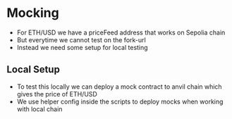 # Mocking

-   For ETH/USD we have a priceFeed address that works on Sepolia chain
-   But everytime we cannot test on the fork-url
-   Instead we need some setup for local testing

## Local Setup

-   To test this locally we can deploy a mock contract to anvil chain which gives the price of ETH/USD
-   We use helper config inside the scripts to deploy mocks when working with local chain
